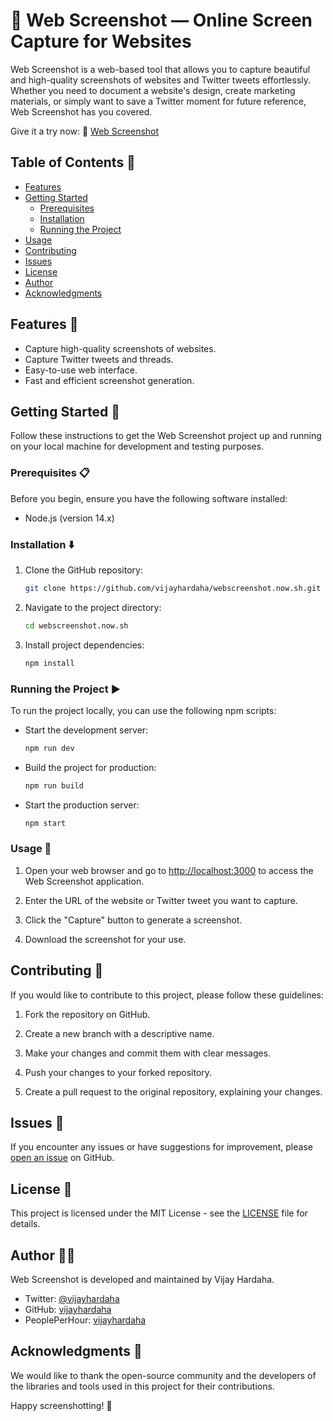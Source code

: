 # 📸 Web Screenshot — Online Screen Capture for Websites

Web Screenshot is a web-based tool that allows you to capture beautiful and high-quality screenshots of websites and Twitter tweets effortlessly. Whether you need to document a website's design, create marketing materials, or simply want to save a Twitter moment for future reference, Web Screenshot has you covered.

Give it a try now: 🚀 [Web Screenshot](https://webscreenshot.vercel.app)

## Table of Contents 📝

- [Features](#features)
- [Getting Started](#getting-started)
  - [Prerequisites](#prerequisites)
  - [Installation](#installation)
  - [Running the Project](#running-the-project)
- [Usage](#usage)
- [Contributing](#contributing)
- [Issues](#issues)
- [License](#license)
- [Author](#author)
- [Acknowledgments](#acknowledgments)

## Features 🚀

- Capture high-quality screenshots of websites.
- Capture Twitter tweets and threads.
- Easy-to-use web interface.
- Fast and efficient screenshot generation.

## Getting Started 🏁

Follow these instructions to get the Web Screenshot project up and running on your local machine for development and testing purposes.

### Prerequisites 📋

Before you begin, ensure you have the following software installed:

- Node.js (version 14.x)

### Installation ⬇️

1. Clone the GitHub repository:

   ```bash
   git clone https://github.com/vijayhardaha/webscreenshot.now.sh.git
   ```

2. Navigate to the project directory:

   ```bash
   cd webscreenshot.now.sh
   ```

3. Install project dependencies:

   ```bash
   npm install
   ```

### Running the Project ▶️

To run the project locally, you can use the following npm scripts:

- Start the development server:

  ```bash
  npm run dev
  ```

- Build the project for production:

  ```bash
  npm run build
  ```

- Start the production server:

  ```bash
  npm start
  ```

### Usage 🧭

1. Open your web browser and go to [http://localhost:3000](http://localhost:3000) to access the Web Screenshot application.

2. Enter the URL of the website or Twitter tweet you want to capture.

3. Click the "Capture" button to generate a screenshot.

4. Download the screenshot for your use.

## Contributing 🤝

If you would like to contribute to this project, please follow these guidelines:

1. Fork the repository on GitHub.

2. Create a new branch with a descriptive name.

3. Make your changes and commit them with clear messages.

4. Push your changes to your forked repository.

5. Create a pull request to the original repository, explaining your changes.

## Issues 🐛

If you encounter any issues or have suggestions for improvement, please [open an issue](https://github.com/vijayhardaha/webscreenshot.now.sh/issues) on GitHub.

## License 📄

This project is licensed under the MIT License - see the [LICENSE](LICENSE) file for details.

## Author 👨‍💻

Web Screenshot is developed and maintained by Vijay Hardaha.

- Twitter: [@vijayhardaha](https://twitter.com/vijayhardaha)
- GitHub: [vijayhardaha](https://github.com/vijayhardaha)
- PeoplePerHour: [vijayhardaha](https://pph.me/vijayhardaha)

## Acknowledgments 🙏

We would like to thank the open-source community and the developers of the libraries and tools used in this project for their contributions.

Happy screenshotting! 📸
